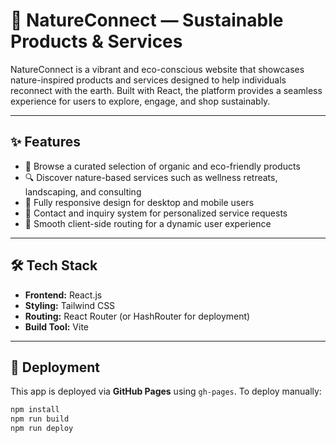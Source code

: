 # 🌿 NatureConnect — Sustainable Products & Services

NatureConnect is a vibrant and eco-conscious website that showcases nature-inspired products and services designed to help individuals reconnect with the earth. Built with React, the platform provides a seamless experience for users to explore, engage, and shop sustainably.

---

## ✨ Features

- 🌱 Browse a curated selection of organic and eco-friendly products
- 🔍 Discover nature-based services such as wellness retreats, landscaping, and consulting
- 📱 Fully responsive design for desktop and mobile users
- 💬 Contact and inquiry system for personalized service requests
- 🔄 Smooth client-side routing for a dynamic user experience

---

## 🛠 Tech Stack

- **Frontend:** React.js
- **Styling:** Tailwind CSS
- **Routing:** React Router (or HashRouter for deployment)
- **Build Tool:** Vite

---

## 🚀 Deployment

This app is deployed via **GitHub Pages** using `gh-pages`. To deploy manually:

```bash
npm install
npm run build
npm run deploy
